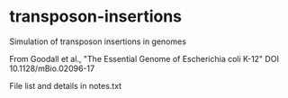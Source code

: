 # transposon-insertions
Simulation of transposon insertions in genomes

From Goodall et al., "The Essential Genome of Escherichia coli K-12" DOI 10.1128/mBio.02096-17

File list and details in notes.txt
